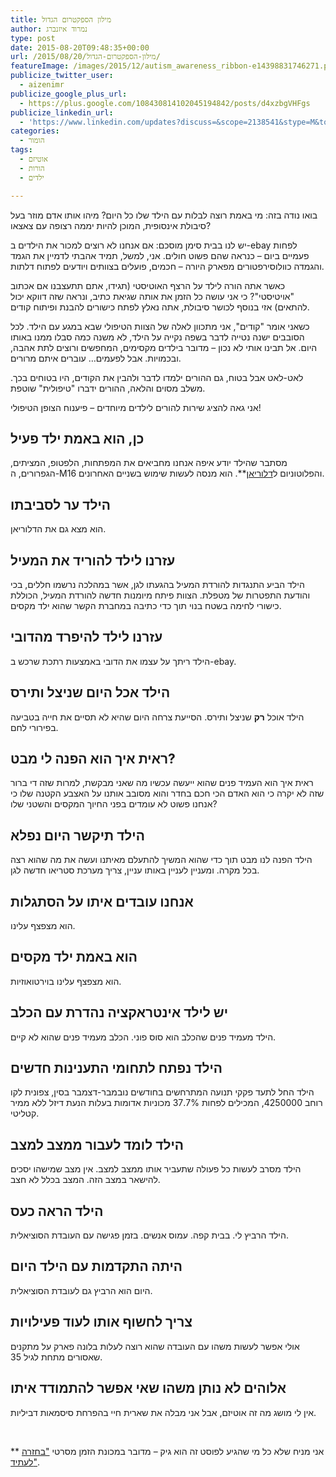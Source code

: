 ```yaml
---
title: מילון הספקטרום הגדול
author: נמרוד איזנברג
type: post
date: 2015-08-20T09:48:35+00:00
url: /2015/08/20/מילון-הספקטרום-הגדול/
featureImage: /images/2015/12/autism_awareness_ribbon-e14398831746271.png
publicize_twitter_user:
  - aizenimr
publicize_google_plus_url:
  - https://plus.google.com/108430814102045194842/posts/d4xzbgVHFgs
publicize_linkedin_url:
  - 'https://www.linkedin.com/updates?discuss=&scope=2138541&stype=M&topic=6040066718322225152&type=U&a=SCqX'
categories:
  - הומור
tags:
  - אוטיזם
  - הורות
  - ילדים

---
```

בואו נודה בזה: מי באמת רוצה לבלות עם הילד שלו כל היום? מיהו אותו אדם מוזר בעל סיבולת אינסופית, המוכן להיות יממה רצופה עם צאצאו?

יש לנו בבית סימן מוסכם: אם אנחנו לא רוצים למכור את הילדים ב-ebay לפחות פעמיים ביום &#8211; כנראה שהם פשוט חולים. אני, למשל, תמיד אהבתי לדמיין את הגמד והגמדה כוולוסירפטורים מפארק היורה &#8211; חכמים, פועלים בצוותים ויודעים לפתוח דלתות.

כאשר אתה הורה לילד על הרצף האוטיסטי (תגידו, אתם תתעצבנו אם אכתוב "אויטיסטי"? כי אני עושה כל הזמן את אותה שגיאת כתיב, ונראה שזה דווקא יכול להתאים) אזי בנוסף לכושר סיבולת, אתה נאלץ לפתח כישורים להבנת ופיתוח קודים.

כשאני אומר "קודים", אני מתכוון לאלה של הצוות הטיפולי שבא במגע עם הילד. לכל הסובבים ישנה נטייה לדבר בשפה נקייה על הילד, לא משנה כמה סבלו ממנו באותו היום. אל תבינו אותי לא נכון &#8211; מדובר בילדים מקסימים, המחפשים ורוצים לתת אהבה, ובכמויות. אבל לפעמים&#8230; עוברים איתם מרורים.

לאט-לאט אבל בטוח, גם ההורים ילמדו לדבר ולהבין את הקודים, היו בטוחים בכך. משלב מסוים והלאה, ההורים ידברו "טיפולית" שוטפת.

אני גאה להציג שירות להורים לילדים מיוחדים &#8211; פיענוח הצופן הטיפולי!

## כן, הוא באמת ילד פעיל

מסתבר שהילד יודע איפה אנחנו מחביאים את המפתחות, הלפטופ, המציתים, הגפרורים, ה-M16 והפלוטוניום ל<a href="https://www.youtube.com/watch?v=pLRk4xG-JCI" target="_blank" rel="noopener noreferrer">דלוריאן</a>**. הוא מנסה לעשות שימוש בשניים האחרונים.

## הילד ער לסביבתו

הוא מצא גם את הדלוריאן.

## עזרנו לילד להוריד את המעיל

הילד הביע התנגדות להורדת המעיל בהגעתו לגן, אשר במהלכה נרשמו חללים, בכי והודעת התפטרות של מטפלת. הצוות פיתח מיומנות חדשה להורדת המעיל, הכוללת כישורי לחימה בשטח בנוי תוך כדי כתיבה במחברת הקשר שהוא ילד מקסים.

## עזרנו לילד להיפרד מהדובי

הילד ריתך על עצמו את הדובי באמצעות רתכת שרכש ב-ebay.

## הילד אכל היום שניצל ותירס

הילד אוכל **רק** שניצל ותירס. הסייעת צרחה היום שהיא לא תסיים את חייה בטביעה בפירורי לחם.

## ראית איך הוא הפנה לי מבט?

ראית איך הוא העמיד פנים שהוא ייעשה עכשיו מה שאני מבקשת, למרות שזה די ברור שזה לא יקרה כי הוא האדם הכי חכם בחדר והוא מסובב אותנו על האצבע הקטנה שלו כי אנחנו פשוט לא עומדים בפני החיוך המקסים והשטני שלו?

## הילד תיקשר היום נפלא

הילד הפנה לנו מבט תוך כדי שהוא המשיך להתעלם מאיתנו ועשה את מה שהוא רצה בכל מקרה. ומעניין לעניין באותו עניין, צריך מערכת סטריאו חדשה לגן.

## אנחנו עובדים איתו על הסתגלות

הוא מצפצף עלינו.

## הוא באמת ילד מקסים

הוא מצפצף עלינו בוירטואוזיות.

## יש לילד אינטראקציה נהדרת עם הכלב

הילד מעמיד פנים שהכלב הוא סוס פוני. הכלב מעמיד פנים שהוא לא קיים.

## הילד נפתח לתחומי התענינות חדשים

הילד החל לתעד פקקי תנועה המתרחשים בחודשים נובמבר-דצמבר בסין, צפונית לקו רוחב 4250000, המכילים לפחות 37.7% מכוניות אדומות בעלות הנעת דיזל ללא ממיר קטליטי.

## הילד לומד לעבור ממצב למצב

הילד מסרב לעשות כל פעולה שתעביר אותו ממצב למצב. אין מצב שמישהו יסכים להישאר במצב הזה. המצב בכלל לא חצב.

## הילד הראה כעס

הילד הרביץ לי. בבית קפה. עמוס אנשים. בזמן פגישה עם העובדת הסוציאלית.

## היתה התקדמות עם הילד היום

היום הוא הרביץ גם לעובדת הסוציאלית.

## צריך לחשוף אותו לעוד פעילויות

אולי אפשר לעשות משהו עם העובדה שהוא רוצה לעלות בלונה פארק על מתקנים שאסורים מתחת לגיל 35.

## אלוהים לא נותן משהו שאי אפשר להתמודד איתו

אין לי מושג מה זה אוטיזם, אבל אני מבלה את שארית חיי בהפרחת סיסמאות דביליות.

&nbsp;

** אני מניח שלא כל מי שהגיע לפוסט זה הוא גיק &#8211; מדובר במכונת הזמן מסרטי <a href="http://www.imdb.com/title/tt0088763/" target="_blank" rel="noopener noreferrer">"בחזרה לעתיד"</a>.

